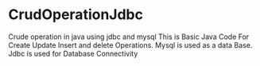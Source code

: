 # CrudOperationJdbc
Crude operation in java using jdbc and mysql
This is Basic Java Code For Create Update Insert and delete Operations.
Mysql is used as a data Base.
Jdbc is used for Database Connectivity

